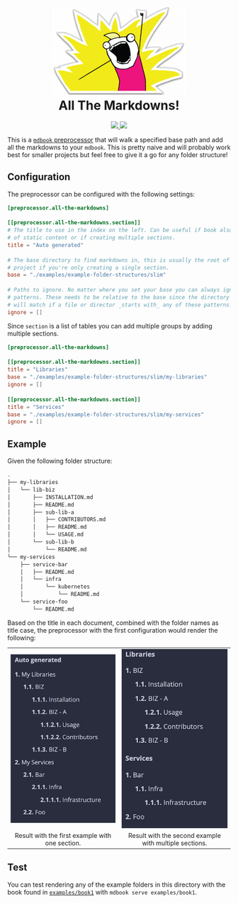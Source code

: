 <h1 align="center">
  <img src="assets/all-the-things.png" alt="All the markdowns" width="300">
  <br>
  All The Markdowns!
  <br>
</h1>

<div align="center">
  <a href="https://github.com/bombsimon/mdbook-all-the-markdowns/actions/workflows/rust.yml">
    <img src="https://github.com/bombsimon/mdbook-all-the-markdowns/actions/workflows/rust.yml/badge.svg">
  </a>
  <a href="https://crates.io/crates/mdbook-all-the-markdowns">
    <img src="https://img.shields.io/crates/v/mdbook-all-the-markdowns.svg">
  </a>
</div>

This is a [`mdbook` preprocessor][preprocessor] that will walk a specified base path and add all
the markdowns to your `mdbook`. This is pretty naive and will probably work best
for smaller projects but feel free to give it a go for any folder structure!

## Configuration

The preprocessor can be configured with the following settings:

```toml
[preprocessor.all-the-markdowns]

[[preprocessor.all-the-markdowns.section]]
# The title to use in the index on the left. Can be useful if book also consist
# of static content or if creating multiple sections.
title = "Auto generated"

# The base directory to find markdowns in, this is usually the root of your
# project if you're only creating a single section.
base = "./examples/example-folder-structures/slim"

# Paths to ignore. No matter where you set your base you can always ignore given
# patterns. These needs to be relative to the base since the directory traverser
# will match if a file or director _starts with_ any of these patterns.
ignore = []
```

Since `section` is a list of tables you can add multiple groups by adding
multiple sections.

```toml
[preprocessor.all-the-markdowns]

[[preprocessor.all-the-markdowns.section]]
title = "Libraries"
base = "./examples/example-folder-structures/slim/my-libraries"
ignore = []

[[preprocessor.all-the-markdowns.section]]
title = "Services"
base = "./examples/example-folder-structures/slim/my-services"
ignore = []
```

## Example

Given the following folder structure:

```sh
.
├── my-libraries
│   └── lib-biz
│       ├── INSTALLATION.md
│       ├── README.md
│       ├── sub-lib-a
│       │   ├── CONTRIBUTORS.md
│       │   ├── README.md
│       │   └── USAGE.md
│       └── sub-lib-b
│           └── README.md
└── my-services
    ├── service-bar
    │   ├── README.md
    │   └── infra
    │       └── kubernetes
    │           └── README.md
    └── service-foo
        └── README.md
```

Based on the title in each document, combined with the folder names as title
case, the preprocessor with the first configuration would render the following:

<table>
  <tr>
    <td width="440" align="center"><img src="./assets/example-index.png"></td>
    <td width="440" align="center"><img src="./assets/example-index-2.png"></td>
  </tr>
  <tr>
    <td align="center">Result with the first example with one section.</td>
    <td align="center">Result with the second example with multiple sections.</td>
  </tr>
</table>

## Test

You can test rendering any of the example folders in this directory with the
book found in [`examples/book1`][book1] with `mdbook serve examples/book1`.

  [book1]: ./examples/book1/
  [preprocessor]: https://rust-lang.github.io/mdBook/for_developers/preprocessors.htmlu
